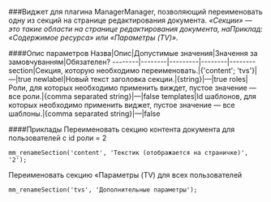###Виджет для плагина ManagerManager, позволяющий переименовать одну из секций на странице редактирования документа.
*«Секции» — это такие области на странице редактирования документа, наПриклад: «Содержимое ресурса» или «Параметры (TV)».*

####Опис параметров
Назва|Опис|Допустимые значения|Значення за замовчуванням|Обязателен?
--------|--------|---------|--------|--------
section|Секция, которую необходимо переименовать.|{'content'; 'tvs'}|—|true
newlabel|Новый текст заголовка секции.|{string}|—|true
roles|Роли, для которых необходимо применить виждет, пустое значение — все роли.|{comma separated string}|—|false
templates|Id шаблонов, для которых необходимо применить виджет, пустое значение — все шаблоны.|{comma separated string}|—|false

####Приклады
Переименовать секцию контента документа для пользователей с id роли = 2
	
	mm_renameSection('content', 'Текстик (отображается на страничке)', '2');
Переименовать секцию «Параметры (TV) для всех пользователей
	
	mm_renameSection('tvs', 'Дополнительные параметры');